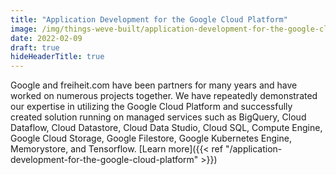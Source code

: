 ```yaml
---
title: "Application Development for the Google Cloud Platform"
image: /img/things-weve-built/application-development-for-the-google-cloud-platform.webp
date: 2022-02-09
draft: true
hideHeaderTitle: true
---
```


Google and freiheit.com have been partners for many years and have worked on numerous projects together. We have repeatedly demonstrated our expertise in utilizing the Google Cloud Platform and successfully created solution running on managed services such as BigQuery, Cloud Dataflow, Cloud Datastore, Cloud Data Studio, Cloud SQL, Compute Engine, Google Cloud Storage, Google Filestore, Google Kubernetes Engine, Memorystore, and Tensorflow.
[Learn more]({{< ref "/application-development-for-the-google-cloud-platform" >}})
